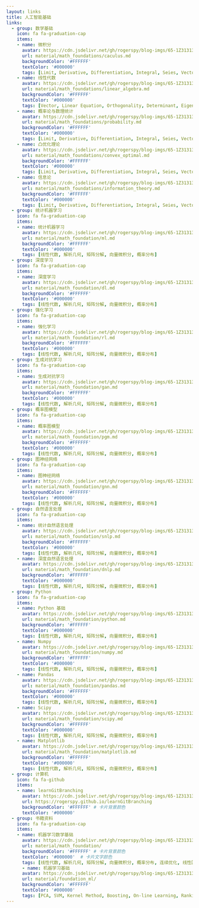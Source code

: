 ```yaml
---
layout: links     
title: 人工智能基础  
links:
  - group: 数学基础
    icon: fa fa-graduation-cap
    items:
    - name: 微积分
      avatar: https://cdn.jsdelivr.net/gh/rogerspy/blog-imgs/65-1Z31313530JC.jpeg
      url: material/math_foundations/caculus.md
      backgroundColor: '#FFFFFF'
      textColor: '#000000'
      tags: [Limit, Derivative, Differentiation, Integral, Seies, Vector]
    - name: 线性代数
      avatar: https://cdn.jsdelivr.net/gh/rogerspy/blog-imgs/65-1Z31313530JC.jpeg
      url: material/math_foundations/linear_algebra.md
      backgroundColor: '#FFFFFF'
      textColor: '#000000'
      tags: [Vector, Linear Equation, Orthogonality, Determinant, Eigenvalue, SVD]
    - name: 概率论与数理统计
      avatar: https://cdn.jsdelivr.net/gh/rogerspy/blog-imgs/65-1Z31313530JC.jpeg
      url: material/math_foundations/probability.md
      backgroundColor: '#FFFFFF'
      textColor: '#000000'
      tags: [Limit, Derivative, Differentiation, Integral, Seies, Vector]
    - name: 凸优化理论
      avatar: https://cdn.jsdelivr.net/gh/rogerspy/blog-imgs/65-1Z31313530JC.jpeg
      url: material/math_foundations/convex_optimal.md
      backgroundColor: '#FFFFFF'
      textColor: '#000000'
      tags: [Limit, Derivative, Differentiation, Integral, Seies, Vector]
    - name: 信息论
      avatar: https://cdn.jsdelivr.net/gh/rogerspy/blog-imgs/65-1Z31313530JC.jpeg
      url: material/math_foundations/information_theory.md
      backgroundColor: '#FFFFFF'
      textColor: '#000000'
      tags: [Limit, Derivative, Differentiation, Integral, Seies, Vector]
  - group: 统计机器学习
    icon: fa fa-graduation-cap
    items:
    - name: 统计机器学习
      avatar: https://cdn.jsdelivr.net/gh/rogerspy/blog-imgs/65-1Z31313530JC.jpeg
      url: material/math_foundation/ml.md
      backgroundColor: '#FFFFFF'
      textColor: '#000000'
      tags: [线性代数, 解析几何, 矩阵分解, 向量微积分, 概率分布]
  - group: 深度学习
    icon: fa fa-graduation-cap
    items:
    - name: 深度学习
      avatar: https://cdn.jsdelivr.net/gh/rogerspy/blog-imgs/65-1Z31313530JC.jpeg
      url: material/math_foundation/dl.md
      backgroundColor: '#FFFFFF'
      textColor: '#000000'
      tags: [线性代数, 解析几何, 矩阵分解, 向量微积分, 概率分布]
  - group: 强化学习
    icon: fa fa-graduation-cap
    items:
    - name: 强化学习
      avatar: https://cdn.jsdelivr.net/gh/rogerspy/blog-imgs/65-1Z31313530JC.jpeg
      url: material/math_foundation/rl.md
      backgroundColor: '#FFFFFF'
      textColor: '#000000'
      tags: [线性代数, 解析几何, 矩阵分解, 向量微积分, 概率分布]
  - group: 生成对抗学习
    icon: fa fa-graduation-cap
    items:
    - name: 生成对抗学习
      avatar: https://cdn.jsdelivr.net/gh/rogerspy/blog-imgs/65-1Z31313530JC.jpeg
      url: material/math_foundation/gan.md
      backgroundColor: '#FFFFFF'
      textColor: '#000000'
      tags: [线性代数, 解析几何, 矩阵分解, 向量微积分, 概率分布]
  - group: 概率图模型
    icon: fa fa-graduation-cap
    items:
    - name: 概率图模型
      avatar: https://cdn.jsdelivr.net/gh/rogerspy/blog-imgs/65-1Z31313530JC.jpeg
      url: material/math_foundation/pgm.md
      backgroundColor: '#FFFFFF'
      textColor: '#000000'
      tags: [线性代数, 解析几何, 矩阵分解, 向量微积分, 概率分布]
  - group: 图神经网络
    icon: fa fa-graduation-cap
    items:
    - name: 图神经网络
      avatar: https://cdn.jsdelivr.net/gh/rogerspy/blog-imgs/65-1Z31313530JC.jpeg
      url: material/math_foundation/gnn.md
      backgroundColor: '#FFFFFF'
      textColor: '#000000'
      tags: [线性代数, 解析几何, 矩阵分解, 向量微积分, 概率分布]
  - group: 自然语言处理
    icon: fa fa-graduation-cap
    items:
    - name: 统计自然语言处理
      avatar: https://cdn.jsdelivr.net/gh/rogerspy/blog-imgs/65-1Z31313530JC.jpeg
      url: material/math_foundation/snlp.md
      backgroundColor: '#FFFFFF'
      textColor: '#000000'
      tags: [线性代数, 解析几何, 矩阵分解, 向量微积分, 概率分布]
    - name: 深度自然语言处理
      avatar: https://cdn.jsdelivr.net/gh/rogerspy/blog-imgs/65-1Z31313530JC.jpeg
      url: material/math_foundation/dnlp.md
      backgroundColor: '#FFFFFF'
      textColor: '#000000'
      tags: [线性代数, 解析几何, 矩阵分解, 向量微积分, 概率分布]
  - group: Python
    icon: fa fa-graduation-cap
    items:
    - name: Python 基础
      avatar: https://cdn.jsdelivr.net/gh/rogerspy/blog-imgs/65-1Z31313530JC.jpeg
      url: material/math_foundation/python.md
      backgroundColor: '#FFFFFF'
      textColor: '#000000'
      tags: [线性代数, 解析几何, 矩阵分解, 向量微积分, 概率分布]
    - name: Numpy
      avatar: https://cdn.jsdelivr.net/gh/rogerspy/blog-imgs/65-1Z31313530JC.jpeg
      url: material/math_foundation/numpy.md
      backgroundColor: '#FFFFFF'
      textColor: '#000000'
      tags: [线性代数, 解析几何, 矩阵分解, 向量微积分, 概率分布]
    - name: Pandas
      avatar: https://cdn.jsdelivr.net/gh/rogerspy/blog-imgs/65-1Z31313530JC.jpeg
      url: material/math_foundation/pandas.md
      backgroundColor: '#FFFFFF'
      textColor: '#000000'
      tags: [线性代数, 解析几何, 矩阵分解, 向量微积分, 概率分布]
    - name: Scipy
      avatar: https://cdn.jsdelivr.net/gh/rogerspy/blog-imgs/65-1Z31313530JC.jpeg
      url: material/math_foundation/scipy.md
      backgroundColor: '#FFFFFF'
      textColor: '#000000'
      tags: [线性代数, 解析几何, 矩阵分解, 向量微积分, 概率分布]
    - name: Matplotlib
      avatar: https://cdn.jsdelivr.net/gh/rogerspy/blog-imgs/65-1Z31313530JC.jpeg
      url: material/math_foundation/matplotlib.md
      backgroundColor: '#FFFFFF'
      textColor: '#000000'
      tags: [线性代数, 解析几何, 矩阵分解, 向量微积分, 概率分布]
  - group: 计算机
    icon: fa fa-github
    items:
    - name: learnGitBranching
      avatar: https://cdn.jsdelivr.net/gh/rogerspy/blog-imgs/65-1Z31313530JC.jpeg
      url: https://rogerspy.github.io/learnGitBranching
      backgroundColor: '#FFFFFF' # 卡片背景颜色
      textColor: '#000000'
  - group: 书籍资料
    icon: fa fa-graduation-cap
    items:
    - name: 机器学习数学基础
      avatar: https://cdn.jsdelivr.net/gh/rogerspy/blog-imgs/65-1Z31313530JC.jpeg
      url: material/math_foundation/
      backgroundColor: '#FFFFFF' # 卡片背景颜色
      textColor: '#000000'  # 卡片文字颜色
      tags: [线性代数, 解析几何, 矩阵分解, 向量微积分, 概率分布, 连续优化, 线性回归, 降维, 高斯混合模型, 分类]     # 标签
	  - name: 机器学习基础
      avatar: https://cdn.jsdelivr.net/gh/rogerspy/blog-imgs/65-1Z31313530JC.jpeg
      url: material/foundation_ml/
      backgroundColor: '#FFFFFF'
      textColor: '#000000'
      tags: [PCA, SVM, Kernel Method, Boosting, On-line Learning, Ranking]     # 标签
---
```


